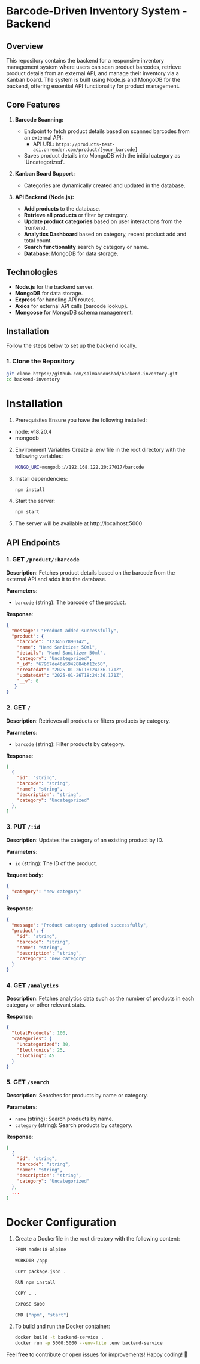 # Barcode-Driven Inventory System - Backend

## Overview

This repository contains the backend for a responsive inventory management system where users can scan product barcodes, retrieve product details from an external API, and manage their inventory via a Kanban board. The system is built using Node.js and MongoDB for the backend, offering essential API functionality for product management.

## Core Features

1. **Barcode Scanning:**
   - Endpoint to fetch product details based on scanned barcodes from an external API:
     - API URL: `https://products-test-aci.onrender.com/product/[your_barcode]`
   - Saves product details into MongoDB with the initial category as 'Uncategorized'.

2. **Kanban Board Support:**
   - Categories are dynamically created and updated in the database.

3. **API Backend (Node.js):**
   - **Add products** to the database.
   - **Retrieve all products** or filter by category.
   - **Update product categories** based on user interactions from the frontend.
   - **Analytics Dashboard** based on category, recent product add and total count.
   - **Search functionality** search by category or name.
   - **Database**: MongoDB for data storage.

## Technologies

- **Node.js** for the backend server.
- **MongoDB** for data storage.
- **Express** for handling API routes.
- **Axios** for external API calls (barcode lookup).
- **Mongoose** for MongoDB schema management.

## Installation

Follow the steps below to set up the backend locally.

### 1. Clone the Repository
```bash
git clone https://github.com/salmannoushad/backend-inventory.git
cd backend-inventory
```

# Installation
1. Prerequisites
Ensure you have the following installed:
- node: v18.20.4
- mongodb

2. Environment Variables
Create a .env file in the root directory with the following variables:

    ```bash
    MONGO_URI=mongodb://192.168.122.20:27017/barcode
    ```

2. Install dependencies:
    ```
    npm install
    ```

4. Start the server:
    ```bash
    npm start
    ```

5. The server will be available at http://localhost:5000

## API Endpoints

### 1. GET `/product/:barcode`
**Description**: Fetches product details based on the barcode from the external API and adds it to the database.

**Parameters**:
- `barcode` (string): The barcode of the product.

**Response**:
```json
{
  "message": "Product added successfully",
  "product": {
    "barcode": "1234567890142",
    "name": "Hand Sanitizer 50ml",
    "details": "Hand Sanitizer 50ml",
    "category": "Uncategorized",
    "_id": "67967de46a5942884bf12c50",
    "createdAt": "2025-01-26T18:24:36.171Z",
    "updatedAt": "2025-01-26T18:24:36.171Z",
    "__v": 0
   }
}
```
### 2. GET `/`
**Description**: Retrieves all products or filters products by category.

**Parameters**:
- `barcode` (string): Filter products by category.

**Response**:
```json
[
  {
    "id": "string",
    "barcode": "string",
    "name": "string",
    "description": "string",
    "category": "Uncategorized"
  },
]
```

### 3. PUT `/:id`
**Description**: Updates the category of an existing product by ID.

**Parameters**:
- `id` (string): The ID of the product.

**Request body**:
```json
{
  "category": "new category"
}
```
**Response**:
```json
{
  "message": "Product category updated successfully",
  "product": {
    "id": "string",
    "barcode": "string",
    "name": "string",
    "description": "string",
    "category": "new category"
  }
}
```

### 4. GET `/analytics`
**Description**: Fetches analytics data such as the number of products in each category or other relevant stats.

**Response**:
```json
{
  "totalProducts": 100,
  "categories": {
    "Uncategorized": 30,
    "Electronics": 25,
    "Clothing": 45
  }
}
```

### 5. GET `/search`
**Description**: Searches for products by name or category.

**Parameters**:
- `name` (string): Search products by name.
- `category` (string): Search products by category.

**Response**:
```json
[
  {
    "id": "string",
    "barcode": "string",
    "name": "string",
    "description": "string",
    "category": "Uncategorized"
  },
  ...
]
```

# Docker Configuration
1. Create a Dockerfile in the root directory with the following content:

    ```bash
    FROM node:18-alpine

    WORKDIR /app

    COPY package.json .

    RUN npm install

    COPY . .

    EXPOSE 5000

    CMD ["npm", "start"]
    ```
2. To build and run the Docker container:

    ```bash
    docker build -t backend-service .
    docker run -p 5000:5000 --env-file .env backend-service
    ```
    
Feel free to contribute or open issues for improvements! Happy coding! 🎉
